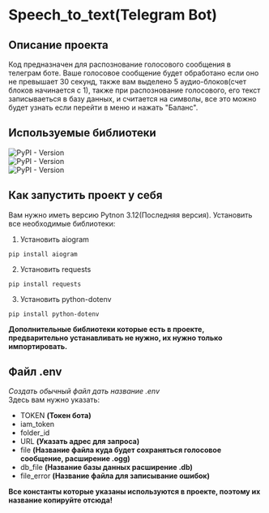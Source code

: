 # Speech_to_text(Telegram Bot)
## Описание проекта
Код предназначен для распознование голосового сообщения в телеграм боте. Ваше голосовое сообщение будет обработано 
если оно не превышает 30 секунд, также вам выделено 5 аудио-блоков(счет блоков начинается с 1), также при распознование
голосового, его текст записываеться в базу данных, и считается на символы, все это можно будет узнать если перейти в 
меню и нажать "Баланс". 

## Используемые библиотеки
![PyPI - Version](https://img.shields.io/pypi/v/aiogram?style=flat&label=aiogram&labelColor=red&color=green)<br>
![PyPI - Version](https://img.shields.io/pypi/v/requests?style=flat&label=requests&labelColor=red&color=green)<br>
![PyPI - Version](https://img.shields.io/pypi/v/python-dotenv?label=python-dotenv&labelColor=red&color=green)<br>


## Как запустить проект у себя
Вам нужно иметь версию Pytnon 3.12(Последняя версия). Установить все необходимые библиотеки:<br>
1. Установить aiogram<br>
  ```
  pip install aiogram
  ```
2. Установить requests
  ```
  pip install requests
  ```
3. Установить python-dotenv
 ```
 pip install python-dotenv
 ```
**Дополнительные библиотеки которые есть в проекте, предварительно устанавливать не нужно, их нужно только импортировать.**
## Файл .env
*Создать обычный файл дать название .env*<br>
Здесь вам нужно указать:<br> 
+ TOKEN **(Токен бота)**
+ iam_token 
+ folder_id
+ URL **(Указать адрес для запроса)**
+ file **(Название файла куда будет сохраняться голосовое сообщение, расширение .ogg)**
+ db_file **(Название базы данных расширение .db)**
+ file_error **(Название файла для записывание ошибок)**<br>

**Все константы которые указаны используются в проекте, поэтому их название копируйте отсюда!**
